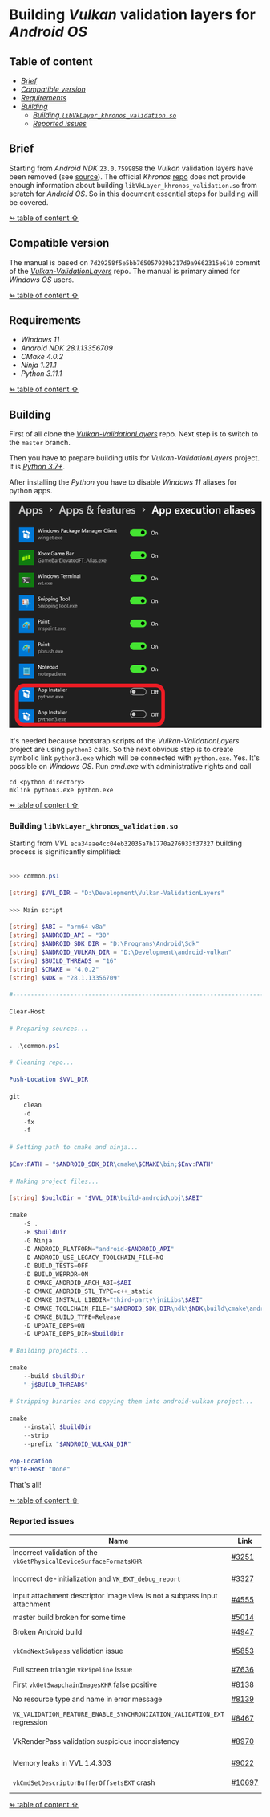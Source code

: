 # Building _Vulkan_ validation layers for _Android OS_

## <a id="table-of-content">Table of content</a>

- [_Brief_](#brief)
- [_Compatible version_](#compatible-version)
- [_Requirements_](#requirements)
- [_Building_](#building)
  - [_Building `libVkLayer_khronos_validation.so`_](#making-library)
  - [_Reported issues_](#issues)

## <a id="brief">Brief</a>

Starting from _Android NDK_ `23.0.7599858` the _Vulkan_ validation layers have been removed (see [source](https://github.com/android/ndk/wiki/Changelog-r23)). The official _Khronos_ [repo](https://github.com/KhronosGroup/Vulkan-ValidationLayers) does not provide enough information about building `libVkLayer_khronos_validation.so` from scratch for _Android OS_. So in this document essential steps for building will be covered.

[↬ table of content ⇧](#table-of-content)

## <a id="compatible-version">Compatible version</a>

The manual is based on `7d29258f5e5bb765057929b217d9a9662315e610` commit of the [_Vulkan-ValidationLayers_](https://github.com/KhronosGroup/Vulkan-ValidationLayers) repo. The manual is primary aimed for _Windows OS_ users.

[↬ table of content ⇧](#table-of-content)

## <a id="requirements">Requirements</a>

- _Windows 11_
- _Android NDK 28.1.13356709_
- _CMake 4.0.2_
- _Ninja 1.21.1_
- _Python 3.11.1_

[↬ table of content ⇧](#table-of-content)

## <a id="building">Building</a>

First of all clone the [_Vulkan-ValidationLayers_](https://github.com/KhronosGroup/Vulkan-ValidationLayers) repo. Next step is to switch to the `master` branch.

Then you have to prepare building utils for _Vulkan-ValidationLayers_ project. It is [_Python 3.7+_](https://www.python.org/).

After installing the _Python_ you have to disable _Windows 11_ aliases for python apps.

<img src="./images/python-windows-aliases.png" width="629" />

It's needed because bootstrap scripts of the _Vulkan-ValidationLayers_ project are using `python3` calls. So the next obvious step is to create symbolic link `python3.exe` which will be connected with `python.exe`. Yes. It's possible on _Windows OS_. Run _cmd.exe_ with administrative rights and call

```batch
cd <python directory>
mklink python3.exe python.exe
```

[↬ table of content ⇧](#table-of-content)

### <a id="making-library">Building `libVkLayer_khronos_validation.so`</a>

Starting from _VVL_ `eca34aae4cc04eb32035a7b1770a276933f37327` building process is significantly simplified:

```PowerShell

>>> common.ps1

[string] $VVL_DIR = "D:\Development\Vulkan-ValidationLayers"

>>> Main script

[string] $ABI = "arm64-v8a"
[string] $ANDROID_API = "30"
[string] $ANDROID_SDK_DIR = "D:\Programs\Android\Sdk"
[string] $ANDROID_VULKAN_DIR = "D:\Development\android-vulkan"
[string] $BUILD_THREADS = "16"
[string] $CMAKE = "4.0.2"
[string] $NDK = "28.1.13356709"

#-----------------------------------------------------------------------------------------------------------------------

Clear-Host

# Preparing sources...

. .\common.ps1

# Cleaning repo...

Push-Location $VVL_DIR

git                                                                                             `
    clean                                                                                       `
    -d                                                                                          `
    -fx                                                                                         `
    -f

# Setting path to cmake and ninja...

$Env:PATH = "$ANDROID_SDK_DIR\cmake\$CMAKE\bin;$Env:PATH"

# Making project files...

[string] $buildDir = "$VVL_DIR\build-android\obj\$ABI"

cmake                                                                                           `
    -S .                                                                                        `
    -B $buildDir                                                                                `
    -G Ninja                                                                                    `
    -D ANDROID_PLATFORM="android-$ANDROID_API"                                                  `
    -D ANDROID_USE_LEGACY_TOOLCHAIN_FILE=NO                                                     `
    -D BUILD_TESTS=OFF                                                                          `
    -D BUILD_WERROR=ON                                                                          `
    -D CMAKE_ANDROID_ARCH_ABI=$ABI                                                              `
    -D CMAKE_ANDROID_STL_TYPE=c++_static                                                        `
    -D CMAKE_INSTALL_LIBDIR="third-party\jniLibs\$ABI"                                          `
    -D CMAKE_TOOLCHAIN_FILE="$ANDROID_SDK_DIR\ndk\$NDK\build\cmake\android.toolchain.cmake"     `
    -D CMAKE_BUILD_TYPE=Release                                                                 `
    -D UPDATE_DEPS=ON                                                                           `
    -D UPDATE_DEPS_DIR=$buildDir

# Building projects...

cmake                                                                                           `
    --build $buildDir                                                                           `
    "-j$BUILD_THREADS"

# Stripping binaries and copying them into android-vulkan project...

cmake                                                                                           `
    --install $buildDir                                                                         `
    --strip                                                                                     `
    --prefix "$ANDROID_VULKAN_DIR"

Pop-Location
Write-Host "Done"
```

That's all!

[↬ table of content ⇧](#table-of-content)

### <a id="issues">Reported issues</a>

Name | Link | Status
--- | --- | ---
Incorrect validation of the `vkGetPhysicalDeviceSurfaceFormatsKHR` | [#3251](https://github.com/KhronosGroup/Vulkan-ValidationLayers/issues/3251) | ✔️ Fixed
Incorrect de-initialization and `VK_EXT_debug_report` | [#3327](https://github.com/KhronosGroup/Vulkan-ValidationLayers/issues/3327) | ☄️ Driver bug
Input attachment descriptor image view is not a subpass input attachment | [#4555](https://github.com/KhronosGroup/Vulkan-ValidationLayers/issues/4555) | ✔️ Fixed
master build broken for some time | [#5014](https://github.com/KhronosGroup/SPIRV-Tools/issues/5014) | ✔️ Fixed
Broken Android build | [#4947](https://github.com/KhronosGroup/Vulkan-ValidationLayers/issues/4947) | ✔️ Fixed
`vkCmdNextSubpass` validation issue | [#5853](https://github.com/KhronosGroup/Vulkan-ValidationLayers/issues/5853) | 🛡️ Not an issue
Full screen triangle `VkPipeline` issue | [#7636](https://github.com/KhronosGroup/Vulkan-ValidationLayers/issues/7636) | ✔️ Fixed
First `vkGetSwapchainImagesKHR` false positive | [#8138](https://github.com/KhronosGroup/Vulkan-ValidationLayers/issues/8138) | ✔️ Fixed
No resource type and name in error message | [#8139](https://github.com/KhronosGroup/Vulkan-ValidationLayers/issues/8139) | ✔️ Fixed
`VK_VALIDATION_FEATURE_ENABLE_SYNCHRONIZATION_VALIDATION_EXT` regression | [#8467](https://github.com/KhronosGroup/Vulkan-ValidationLayers/issues/8467) | 🛡️ Not an issue
VkRenderPass validation suspicious inconsistency | [#8970](https://github.com/KhronosGroup/Vulkan-ValidationLayers/issues/8970) | 🛡️ Not an issue
Memory leaks in VVL 1.4.303 | [#9022](https://github.com/KhronosGroup/Vulkan-ValidationLayers/issues/9022) | ⚠️ Submitted
`vkCmdSetDescriptorBufferOffsetsEXT` crash | [#10697](https://github.com/KhronosGroup/Vulkan-ValidationLayers/issues/10697) | ⚠️ Submitted

[↬ table of content ⇧](#table-of-content)
